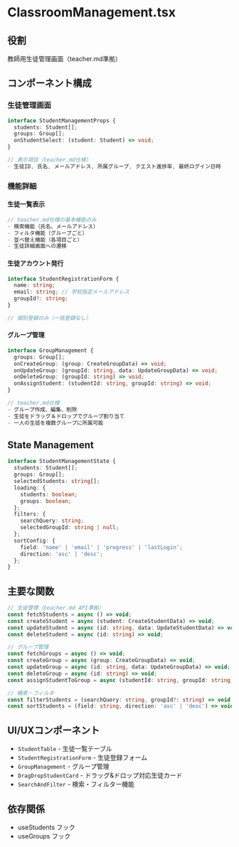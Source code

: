 # ClassroomManagement.tsx

## 役割
教師用生徒管理画面（teacher.md準拠）

## コンポーネント構成

### 生徒管理画面
```typescript
interface StudentManagementProps {
  students: Student[];
  groups: Group[];
  onStudentSelect: (student: Student) => void;
}

// 表示項目（teacher.md仕様）
- 生徒ID, 氏名, メールアドレス, 所属グループ, クエスト進捗率, 最終ログイン日時
```

### 機能詳細

#### 生徒一覧表示
```typescript
// teacher.md仕様の基本機能のみ
- 検索機能（氏名、メールアドレス）
- フィルタ機能（グループごと）
- 並べ替え機能（各項目ごと）
- 生徒詳細画面への遷移
```

#### 生徒アカウント発行
```typescript
interface StudentRegistrationForm {
  name: string;
  email: string; // 学校指定メールアドレス
  groupId?: string;
}

// 個別登録のみ（一括登録なし）
```

#### グループ管理
```typescript
interface GroupManagement {
  groups: Group[];
  onCreateGroup: (group: CreateGroupData) => void;
  onUpdateGroup: (groupId: string, data: UpdateGroupData) => void;
  onDeleteGroup: (groupId: string) => void;
  onAssignStudent: (studentId: string, groupId: string) => void;
}

// teacher.md仕様
- グループ作成、編集、削除
- 生徒をドラッグ＆ドロップでグループ割り当て
- 一人の生徒を複数グループに所属可能
```

## State Management
```typescript
interface StudentManagementState {
  students: Student[];
  groups: Group[];
  selectedStudents: string[];
  loading: {
    students: boolean;
    groups: boolean;
  };
  filters: {
    searchQuery: string;
    selectedGroupId: string | null;
  };
  sortConfig: {
    field: 'name' | 'email' | 'progress' | 'lastLogin';
    direction: 'asc' | 'desc';
  };
}
```

## 主要な関数
```typescript
// 生徒管理（teacher.md API準拠）
const fetchStudents = async () => void;
const createStudent = async (student: CreateStudentData) => void;
const updateStudent = async (id: string, data: UpdateStudentData) => void;
const deleteStudent = async (id: string) => void;

// グループ管理
const fetchGroups = async () => void;
const createGroup = async (group: CreateGroupData) => void;
const updateGroup = async (id: string, data: UpdateGroupData) => void;
const deleteGroup = async (id: string) => void;
const assignStudentToGroup = async (studentId: string, groupId: string) => void;

// 検索・フィルタ
const filterStudents = (searchQuery: string, groupId?: string) => void;
const sortStudents = (field: string, direction: 'asc' | 'desc') => void;
```

## UI/UXコンポーネント
- `StudentTable` - 生徒一覧テーブル
- `StudentRegistrationForm` - 生徒登録フォーム
- `GroupManagement` - グループ管理
- `DragDropStudentCard` - ドラッグ&ドロップ対応生徒カード
- `SearchAndFilter` - 検索・フィルター機能

## 依存関係
- useStudents フック
- useGroups フック
